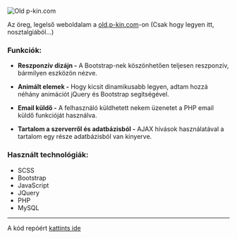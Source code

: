 ![Old p-kin.com](https://stuff.p-kin.com/screentogif/old-pkincom.gif)

Az öreg, legelső weboldalam a [old.p-kin.com](https://old.p-kin.com)-on (Csak hogy legyen itt, nosztalgiából...)

### Funkciók:
- **Reszponzív dizájn -**
A Bootstrap-nek köszönhetően teljesen reszponzív, bármilyen eszközön nézve.

- **Animált elemek -**
Hogy kicsit dinamikusabb legyen, adtam hozzá néhány animációt jQuery és Bootstrap segítségével.

- **Email küldő -**
A felhasználó küldhetett nekem üzenetet a PHP email küldő funkcióját használva.

- **Tartalom a szerverről és adatbázisból -**
AJAX hívások használatával a tartalom egy része adatbázisból van kinyerve.

### Használt technológiák:
- SCSS
- Bootstrap
- JavaScript
- JQuery
- PHP
- MySQL

---
A kód repóért [kattints ide](https://github.com/KinPeter/Old-Code/tree/master/P-Kin.com_v1)
